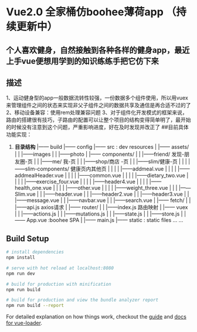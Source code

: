 # Vue2.0 全家桶仿boohee薄荷app （持续更新中）

## 个人喜欢健身，自然接触到各种各样的健身app，最近上手vue便想用学到的知识练练手把它仿下来

## 描述 
1、运动健身型的app一般数据流转性较强，一份数据多个组件使用，所以用vuex来管理组件之间的状态来实现非父子组件之间的数据共享及通信是再合适不过的了
2、移动设备兼容：使用rem处理兼容问题
3、对于组件化开发模式的框架来说，路由的搭建很有技巧，子路由的配置可以让整个项目的结构变得简单明了，最开始的时候没有注意到这个问题，严重影响进度，好在及时发现并改正了
##目前具体功能实现：
1. **目录结构**
    |—— build
    |—— config
    |—— src : dev resources
    | |—— assets/
    | |     |——images
    | |     |——photo
    | |—— components/
    | |     |——friend/ 发现-朋友圈-页
    | |     |——me/ 我-页
    | |     |——shop/商店 -页
    | |     |——slim/健康-页
    | |     |   |——slim-components/ 健康页内其他页
    | |     |   |   |——addmeal.vue
    | |     |   |   |——addmealHeader.vue
    | |     |   |   |——common.vue
    | |     |   |   |——dietary_two.vue
    | |     |   |   |——exercise_four.vue
    | |     |   |   |——header4.vue
    | |     |   |   |——health_one.vue
    | |     |   |   |——other.vue
    | |     |   |   |——weight_three.vue
    | |     |   |——Slim.vue
    | |     |——header.vue
    | |     |——header2.vue
    | |     |——header3.vue
    | |     |——message.vue
    | |     |——navbar.vue
    | |     |——search.vue
    | |—— fetch/
    | |     |——api.js axios请求
    | |—— router/
    | |     |——index.js 路由映射
    | |—— vuex
    | |     |——actions.js
    | |     |——mutations.js
    | |     |——state.js
    | |     |——store.js
    | |—— App.vue :boohee SPA
    | |—— main.js 
    |—— static : static files
    ... ...

## Build Setup

``` bash
# install dependencies
npm install

# serve with hot reload at localhost:8080
npm run dev

# build for production with minification
npm run build

# build for production and view the bundle analyzer report
npm run build --report
```

For detailed explanation on how things work, checkout the [guide](http://vuejs-templates.github.io/webpack/) and [docs for vue-loader](http://vuejs.github.io/vue-loader).
